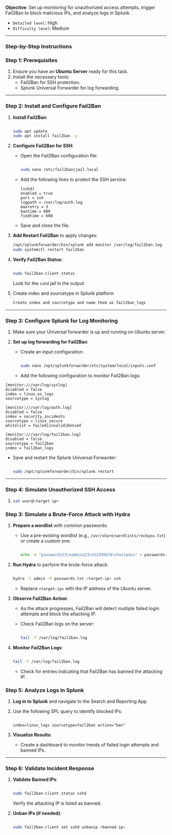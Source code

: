 **Objective**: Set up monitoring for unauthorized access attempts, trigger Fail2Ban to block malicious IPs, and analyze logs in Splunk.

- `Detailed level`: High
- `Difficulty level`: Medium

---

### **Step-by-Step Instructions**

### **Step 1: Prerequisites**

1. Ensure you have an **Ubuntu Server** ready for this task.
2. Install the necessary tools:
   - Fail2Ban for SSH protection.
   - Splunk Universal Forwarder for log forwarding.

---

### **Step 2: Install and Configure Fail2Ban**

1. **Install Fail2Ban**:

   ```bash

   sudo apt update
   sudo apt install fail2ban -y

   ```

2. **Configure Fail2Ban for SSH**:

   - Open the Fail2Ban configuration file:

     ```bash

     sudo nano /etc/fail2ban/jail.local

     ```

   - Add the following lines to protect the SSH service:

     ```
     [sshd]
     enabled = true
     port = ssh
     logpath = /var/log/auth.log
     maxretry = 3
     bantime = 600
     findtime = 600

     ```

   - Save and close the file.

3. **Add Restart Fail2Ban** to apply changes:

   ```bash
   /opt/splunkforwarder/bin/splunk add monitor /var/log/fail2ban.log
   sudo systemctl restart fail2ban

   ```

4. **Verify Fail2Ban Status**:

   ```bash

   sudo fail2ban-client status

   ```

   Look for the `sshd` jail in the output.

5. Create index and sourcetype in Splunk platform

   ```css
   Create index and sourcetype and name them as fail2ban_logs
   ```

---

### **Step 3: Configure Splunk for Log Monitoring**

1. Make sure your Universal forwarder is up and running on Ubuntu server.
2. **Set up log forwarding for Fail2Ban**:

   - Create an input configuration:

     ```bash

     sudo nano /opt/splunkforwarder/etc/system/local/inputs.conf

     ```

   - Add the following configuration to monitor Fail2Ban logs:

```
[monitor:///var/log/syslog]
disabled = false
index = linux_os_logs
sourcetype = syslog

[monitor:///var/log/auth.log]
disabled = false
index = security_incidents
sourcetype = linux_secure
whitelist = Failed|invalid|Denied

[monitor:///var/log/fail2ban.log]
disabled = false
sourcetype = fail2ban
index = fail2ban_logs

```

- Save and restart the Splunk Universal Forwarder:

  ```bash

  sudo /opt/splunkforwarder/bin/splunk restart

  ```

---

### **Step 4: Simulate Unauthorized SSH Access**

1.  ```bash
    ssh user@<target-ip>

    ```

### **Step 3: Simulate a Brute-Force Attack with Hydra**

1. **Prepare a wordlist** with common passwords:

   - Use a pre-existing wordlist (e.g., `/usr/share/wordlists/rockyou.txt`) or create a custom one:

     ```bash

     echo -e "password123\nadmin123\n12345678\ntestpass" > passwords.txt

     ```

2. **Run Hydra** to perform the brute-force attack:

   ```bash

   hydra -l admin -P passwords.txt <target-ip> ssh

   ```

   - Replace `<target-ip>` with the IP address of the Ubuntu server.

3. **Observe Fail2Ban Action**:

   - As the attack progresses, Fail2Ban will detect multiple failed login attempts and block the attacking IP.
   - Check Fail2Ban logs on the server:

     ```bash

     tail -f /var/log/fail2ban.log

     ```

4. **Monitor Fail2Ban Logs**:

   ```bash

   tail -f /var/log/fail2ban.log

   ```

   - Check for entries indicating that Fail2Ban has banned the attacking IP.

### **Step 5: Analyze Logs in Splunk**

1. **Log in to Splunk** and navigate to the Search and Reporting App.
2. Use the following SPL query to identify blocked IPs:

   ```

   index=linux_logs sourcetype=fail2ban action="ban"

   ```

3. **Visualize Results**:
   - Create a dashboard to monitor trends of failed login attempts and banned IPs.

---

### **Step 6: Validate Incident Response**

1. **Validate Banned IPs**:

   ```bash

   sudo fail2ban-client status sshd

   ```

   Verify the attacking IP is listed as banned.

2. **Unban IPs (if needed)**:

   ```bash

   sudo fail2ban-client set sshd unbanip <banned-ip>

   ```
